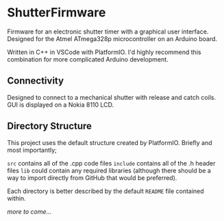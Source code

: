 # ShutterFirmware
Firmware for an electronic shutter timer with a graphical user interface. Designed for the Atmel ATmega328p microcontroller on an Arduino board.

Written in C++ in VSCode with PlatformIO. I'd highly recommend this combination for more complicated Arduino development.

## Connectivity
Designed to connect to a mechanical shutter with release and catch coils. GUI is displayed on a Nokia 8110 LCD.

## Directory Structure
This project uses the default structure created by PlatformIO. Briefly and most importantly;

`src` contains all of the .cpp code files
`include` contains all of the .h header files
`lib` could contain any required libraries (although there should be a way to import directly from GitHub that would be preferred).

Each directory is better described by the default `README` file contained within.

_more to come…_
